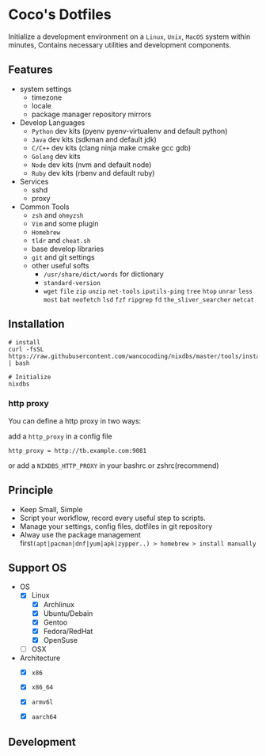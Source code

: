 Coco's Dotfiles
===

Initialize a development environment on a `Linux`, `Unix`, `MacOS` system within minutes,
Contains necessary utilities and development components.

## Features

* system settings
    - timezone
    - locale
    - package manager repository mirrors
* Develop Languages
    - `Python` dev kits (pyenv pyenv-virtualenv and default python)
    - `Java` dev kits (sdkman and default jdk)
    - `C/C++` dev kits (clang ninja make cmake gcc gdb)
    - `Golang` dev kits
    - `Node` dev kits (nvm and default node)
    - `Ruby` dev kits (rbenv and default ruby)
* Services
    - sshd
    - proxy
* Common Tools
    - `zsh` and `ohmyzsh`
    - `Vim` and some plugin
    - `Homebrew`
	- `tldr` and `cheat.sh`
    - base develop libraries
    - `git` and git settings
    - other useful softs
        + `/usr/share/dict/words` for dictionary
        + `standard-version`
        + `wget` `file` `zip` `unzip` `net-tools` `iputils-ping` `tree` `htop` `unrar` `less` `most`
          `bat` `neofetch` `lsd` `fzf` `ripgrep` `fd` `the_sliver_searcher` `netcat`

## Installation

```
# install
curl -fsSL https://raw.githubusercontent.com/wancocoding/nixdbs/master/tools/install.sh | bash

# Initialize
nixdbs
```

### http proxy

You can define a http proxy in two ways:

add a `http_proxy` in a config file 
```
http_proxy = http://tb.example.com:9081
```

or add a `NIXDBS_HTTP_PROXY` in your bashrc or zshrc(recommend)



## Principle

* Keep Small, Simple
* Script your workflow, record every useful step to scripts.
* Manage your settings, config files, dotfiles in git repository
* Alway use the package management first`(apt|pacman|dnf|yum|apk|zypper..) > homebrew > install manually`

## Support OS

+ OS
	- [x] Linux
		* [x] Archlinux
		* [x] Ubuntu/Debain
		* [x] Gentoo
		* [x] Fedora/RedHat
		* [x] OpenSuse
	- [ ] OSX
+ Architecture
	- [x] `x86`
	- [x] `x86_64`
	- [x] `armv6l`
	- [x] `aarch64`


## Development

